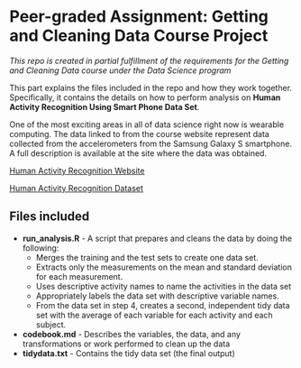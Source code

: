# Peer-graded Assignment: Getting and Cleaning Data Course Project
*This repo is created in partial fulfillment of the requirements for the Getting and Cleaning Data course under the Data Science program*

This part explains the files included in the repo and how they work together. Specifically, it contains the details on how to perform analysis 
on **Human Activity Recognition Using Smart Phone Data Set**.

One of the most exciting areas in all of data science right now is wearable computing. The data linked to from the course website represent data collected from the accelerometers from the Samsung Galaxy S smartphone. 
A full description is available at the site where the data was obtained. 

[Human Activity Recognition Website](http://archive.ics.uci.edu/ml/datasets/Human+Activity+Recognition+Using+Smartphones)

[Human Activity Recognition Dataset](https://d396qusza40orc.cloudfront.net/getdata%2Fprojectfiles%2FUCI%20HAR%20Dataset.zip)

## Files included
* **run_analysis.R** - A script that prepares and cleans the data by doing the following:
   * Merges the training and the test sets to create one data set.
   * Extracts only the measurements on the mean and standard deviation for each measurement.
   * Uses descriptive activity names to name the activities in the data set
   * Appropriately labels the data set with descriptive variable names.
   * From the data set in step 4, creates a second, independent tidy data set with the average of each variable for each activity and each subject.
* **codebook.md** - Describes the variables, the data, and any transformations or work performed to clean up the data
* **tidydata.txt** - Contains the tidy data set (the final output)
